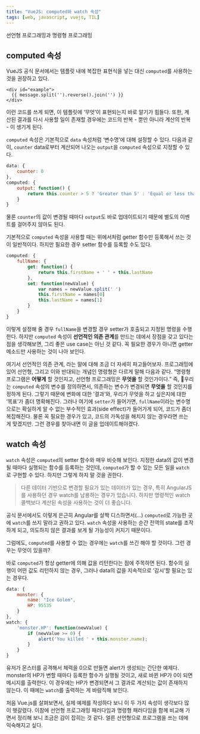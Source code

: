 ```yaml
---
title: "VueJS: computed와 watch 속성"
tags: [web, javascript, vuejs, TIL]
---
```

  
선언형 프로그래밍과 명령형 프로그래밍

<!--more-->

## computed 속성
VueJS 공식 문서에서는 템플릿 내에 복잡한 표현식을 넣는 대신 `computed`를 사용하는 것을 권장하고 있다.

```
<div id="example">
  {{ message.split('').reverse().join('') }}
</div>
```

이런 코드를 쓰게 되면, 이 템플릿에 ‘무엇’이 표현되는지 바로 알기가 힘들다. 또한, 계산된 결과를 다시 사용할 일이 존재할 경우에는 코드의 반복 - 뿐만 아니라 계산의 반복 - 이 생기게 된다.

`computed` 속성은 기본적으로 `data` 속성처럼 ‘변수명’에 대해 설정할 수 있다. 다음과 같이, `counter` data로부터 계산되어 나오는 `output`을 `computed` 속성으로 지정할 수 있다.

```javascript
data: {
	counter: 0
},
computed: {
	output: function() {
		return this.counter > 5 ? 'Greater than 5' : 'Equal or less than 5'
	}
}
```

물론 `counter`의 값이 변경될 때마다 `output`도 바로 업데이트되기 때문에 별도의 이벤트를 걸어주지 않아도 된다.

기본적으로 `computed` 속성을 사용할 때는 위에서처럼 getter 함수만 등록해서 쓰는 것이 일반적이다. 하지만 필요한 경우 setter 함수를 등록할 수도 있다.

```javascript
computed: {
	fullName: {
		get: function() {
			return this.firstName + ' ' + this.lastName
		},
		set: function(newValue) {
			var names = newValue.split(' ')
			this.firstName = names[0]
			this.lastName = names[1]
		}
	}
}
``` 

이렇게 설정해 줄 경우 `fullName`을 변경할 경우 setter가 호출되고 지정된 명령을 수행한다. 하지만 `computed` 속성이 **선언적인 의존 관계**를 만드는 데에서 장점을 갖고 있다는 점을 생각해보면, 그리 좋은 use case는 아닌 것 같다. 꼭 필요한 경우가 아니면 getter 메소드만 사용하는 것이 나아 보인다.

여기서 선언적인 의존 관계, 라는 말에 대해 조금 더 자세히 파고들어보자. 
프로그래밍에 있어 선언형, 그리고 이와 반대되는 개념인 명령형은 다르게 말해 다음과 같다. “명령형 프로그램은 **어떻게** 할 것인지고, 선언형 프로그래밍은 **무엇을** 할 것인가이다.” 
즉, 우리는 `computed` 속성의 변수를 정의하면서, 의존하는 변수가 변경되면 **무엇을** 할 것인지를 정하게 된다. 그렇기 때문에 변화에 대한 ’결과’와, 우리가 무엇을 하고 싶은지에 대한 ‘목표’가 좀더 명확해진다. 그러나 여기에 `setter`가 들어가면, `fullName`이라는 변수명으로는 확실하게 알 수 없는 부수적인 효과(side effect)가 들어가게 되어, 코드가 좀더 복잡해진다. 물론 꼭 필요한 경우가 있고, 코드의 가독성을 해치지 않는 경우라면 쓰는 게 맞겠지만. 그런 경우를 찾아내면 이 글을 업데이트해야겠다. 

## watch 속성
`watch` 속성은 `computed`의 setter 함수와 매우 비슷해 보인다. 지정한 data의 값이 변경될 때마다 실행되는 함수를 등록하는 것인데, `computed`가 할 수 있는 모든 일을 `watch`로 구현할 수 있다. 하지만 그렇게 하지 말 것을 권한다.

> 다른 데이터 기반으로 변경할 필요가 있는 데이터가 있는 경우, 특히 AngularJS를 사용하던 경우 watch를 남용하는 경우가 있습니다. 하지만 명령적인 watch 콜백보다 계산된 속성을 사용하는 것이 더 좋습니다.  

공식 문서에서도 이렇게 은근히 Angular를 살짝 디스하면서(…) `computed`로 가능한 곳에 `watch`를 쓰지 말라고 권하고 있다. `watch` 속성을 사용하는 순간 전역의 state를 조작하게 되고, 의도하지 않은 결과를 보게 될 가능성이 커지기 때문이다.

그럼에도, `computed`를 사용할 수 없는 경우에는 `watch`를 쓰긴 해야 할 것이다. 그런 경우는 무엇이 있을까?

바로 `computed`가 항상 getter에 의해 값을 리턴한다는 점에 주목하면 된다. 함수의 실행이 어떤 값도 리턴하지 않는 경우, 그러나 data의 값을 지속적으로 ‘감시’할 필요는 있는 경우다.

```javascript
data: {
	monster: {
		name: "Ice Golem",
		HP: 95535
	}
},
watch: {
	'monster.HP': function(newValue) {
		if (newValue >= 0) {
			alert('You killed ' + this.monster.name);
		}
	}
}
```

유저가 몬스터를 공격해서 체력을 0으로 만들면 alert가 생성되는 간단한 예제다. monster의 HP가 변할 때마다 등록한 함수가 실행될 것이고, 새로 바뀐 HP가 0이 되면 메시지를 출력한다. 이 경우에는 HP가 변경되면서 그 결과로 계산되는 값이 존재하지 않는다. 이 때에는 `watch`를 출력하는 게 바람직해 보인다. 

처음 Vue.js를 살펴보면서, 실제 예제를 작성하다 보니 이 두 가지 속성이 생각보다 많이 헷갈렸다. 이참에 선언형 프로그래밍 패러다임과 명령형 패러다임을 함께 비교해 가면서 정리해 보니 조금은 감이 잡히는 것 같다. 얼른 선언형으로 프로그램을 쓰는 데에 익숙해지고 싶다.